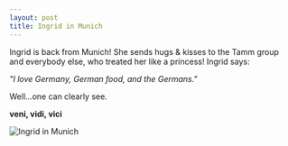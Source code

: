 ```yaml
---
layout: post
title: Ingrid in Munich
---
```


Ingrid is back from Munich! 
She sends hugs & kisses to the Tamm group and everybody else, who treated her like a princess! Ingrid says:

_"I love Germany, German food, and the Germans."_

Well...one can clearly see.


**veni, vidi, vici** 

![Ingrid in Munich](img/IngridMunich.jpg)